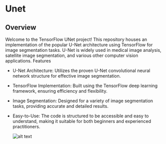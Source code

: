 # Unet


## Overview

Welcome to the TensorFlow UNet project! This repository houses an implementation of the popular U-Net architecture using TensorFlow for image segmentation tasks. U-Net is widely used in medical image analysis, satellite image segmentation, and various other computer vision applications.
Features

- U-Net Architecture: Utilizes the proven U-Net convolutional neural network structure for effective image segmentation.

- TensorFlow Implementation: Built using the TensorFlow deep learning framework, ensuring efficiency and flexibility.

- Image Segmentation: Designed for a variety of image segmentation tasks, providing accurate and detailed results.

- Easy-to-Use: The code is structured to be accessible and easy to understand, making it suitable for both beginners and experienced practitioners.



  ![alt text]([http://url/to/img.png](https://production-media.paperswithcode.com/methods/Screen_Shot_2020-07-07_at_9.08.00_PM_rpNArED.png)https://production-media.paperswithcode.com/methods/Screen_Shot_2020-07-07_at_9.08.00_PM_rpNArED.png)
